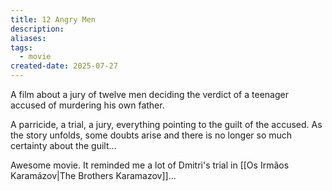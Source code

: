 ```yaml
---
title: 12 Angry Men
description: 
aliases: 
tags:
  - movie
created-date: 2025-07-27
---
```


A film about a jury of twelve men deciding the verdict of a teenager accused of murdering his own father.


A parricide, a trial, a jury, everything pointing to the guilt of the accused. As the story unfolds, some doubts arise and there is no longer so much certainty about the guilt...

Awesome movie. It reminded me a lot of Dmitri's trial in [[Os Irmãos Karamázov|The Brothers Karamazov]]...


